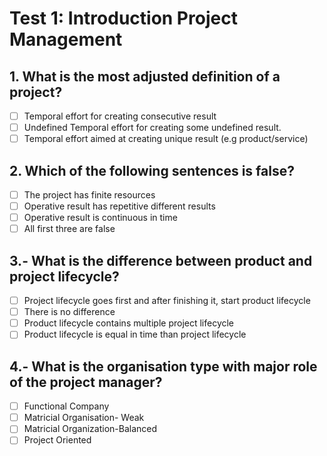 # Test 1: Introduction Project Management

## 1. What is the most adjusted definition of a project?

- [ ] Temporal effort for creating consecutive result
- [ ] Undefined Temporal effort for creating some undefined result.
- [ ] Temporal effort aimed at creating unique result (e.g product/service)

## 2. Which of the following sentences is false?

- [ ] The project has finite resources
- [ ] Operative result has repetitive different results
- [ ] Operative result is continuous in time
- [ ] All first three are false

## 3.-  What is the difference between product and project lifecycle?

- [ ] Project lifecycle goes first and after finishing it, start product lifecycle
- [ ] There is no difference
- [ ] Product lifecycle contains multiple project lifecycle
- [ ] Product lifecycle is equal in time than project lifecycle 

## 4.- What is the organisation type with major role of the project manager?

- [ ] Functional Company
- [ ] Matricial Organisation- Weak
- [ ] Matricial Organization-Balanced
- [ ] Project Oriented